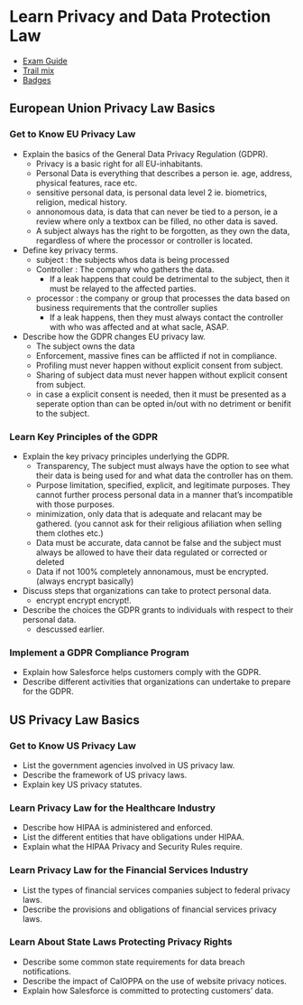 # Learn Privacy and Data Protection Law

- [Exam Guide](https://trailhead.salesforce.com/help?article=Salesforce-Certified-Marketing-Cloud-Email-Specialist-Exam-Guide)
- [Trail mix](https://trailhead.salesforce.com/en/users/strailhead/trailmixes/prepare-for-your-marketing-cloud-email-specialist-credential)
- [Badges](https://trailhead.salesforce.com/en/content/learn/trails/learn-privacy-and-data-protection-law?trailmix_creator_id=strailhead&trailmix_id=prepare-for-your-marketing-cloud-email-specialist-credential)

## European Union Privacy Law Basics

### Get to Know EU Privacy Law

- Explain the basics of the General Data Privacy Regulation (GDPR).
  - Privacy is a basic right for all EU-inhabitants.
  - Personal Data is everything that describes a person ie. age, address, physical features, race etc.
  - sensitive personal data, is personal data level 2 ie. biometrics, religion, medical history.
  - annonomous data, is data that can never be tied to a person, ie a review where only a textbox can be filled, no other data is saved.
  - A subject always has the right to be forgotten, as they own the data, regardless of where the processor or controller is located.
- Define key privacy terms.
  - subject : the subjects whos data is being processed
  - Controller : The company who gathers the data.
    - If a leak happens that could be detrimental to the subject, then it must be relayed to the affected parties.
  - processor : the company or group that processes the data based on business requirements that the controller suplies 
    - If a leak happens, then they must always contact the controller with who was affected and at what sacle, ASAP.
- Describe how the GDPR changes EU privacy law.
  - The subject owns the data
  - Enforcement, massive fines can be afflicted if not in compliance.
  - Profiling must never happen without explicit consent from subject.
  - Sharing of subject data must never happen without explicit consent from subject.
  - in case a explicit consent is needed, then it must be presented as a seperate option than can be opted in/out with no detriment or benifit to the subject.

### Learn Key Principles of the GDPR

- Explain the key privacy principles underlying the GDPR.
  - Transparency, The subject must always have the option to see what their data is being used for and what data the controller has on them.
  - Purpose limitation, specified, explicit, and legitimate purposes. They cannot further process personal data in a manner that’s incompatible with those purposes.
  - minimization, only data that is adequate and relacant may be gathered. (you cannot ask for their religious afiliation when selling them clothes etc.)
  - Data must be accurate, data cannot be false and the subject must always be allowed to have their data regulated or corrected or deleted
  - Data if not 100% completely annonamous, must be encrypted. (always encrypt basically)
- Discuss steps that organizations can take to protect personal data.
  - encrypt encrypt encrypt!.
- Describe the choices the GDPR grants to individuals with respect to their personal data.
  - descussed earlier.

### Implement a GDPR Compliance Program

- Explain how Salesforce helps customers comply with the GDPR.
- Describe different activities that organizations can undertake to prepare for the GDPR.

## US Privacy Law Basics

### Get to Know US Privacy Law

- List the government agencies involved in US privacy law.
- Describe the framework of US privacy laws.
- Explain key US privacy statutes.

### Learn Privacy Law for the Healthcare Industry

- Describe how HIPAA is administered and enforced.
- List the different entities that have obligations under HIPAA.
- Explain what the HIPAA Privacy and Security Rules require.

### Learn Privacy Law for the Financial Services Industry

- List the types of financial services companies subject to federal privacy laws.
- Describe the provisions and obligations of financial services privacy laws.

### Learn About State Laws Protecting Privacy Rights

- Describe some common state requirements for data breach notifications.
- Describe the impact of CalOPPA on the use of website privacy notices.
- Explain how Salesforce is committed to protecting customers’ data.
